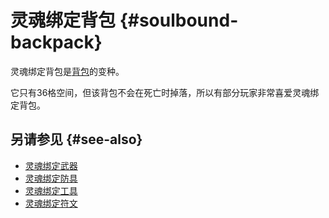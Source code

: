 # 灵魂绑定背包 {#soulbound-backpack}

灵魂绑定背包是[背包](/Backpacks)的变种。

它只有36格空间，但该背包不会在死亡时掉落，所以有部分玩家非常喜爱灵魂绑定背包。

## 另请参见 {#see-also}

* [灵魂绑定武器](/Soulbound-Weapons)
* [灵魂绑定防具](/Magical-Armor#soulbound-armor)
* [灵魂绑定工具](/Soulbound-Tools)
* [灵魂绑定符文](/Ancient-Runes#soulbound-rune)
